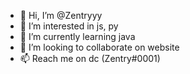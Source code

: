 - 👋 Hi, I’m @Zentryyy
- 👀 I’m interested in js, py
- 🌱 I’m currently learning java
- 💞️ I’m looking to collaborate on website
- 📫 Reach me on dc (Zentry#0001)
<!---
Zentryyy/Zentryyy is a ✨ special ✨ repository because its `README.md` (this file) appears on your GitHub profile.
You can click the Preview link to take a look at your changes.
--->
